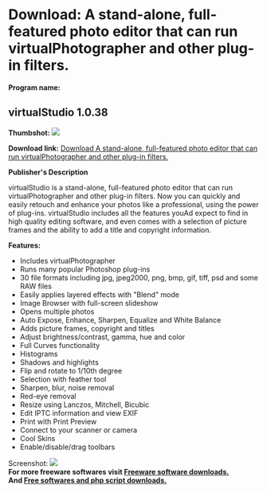 # Download: A stand-alone, full-featured photo editor that can run virtualPhotographer and other plug-in filters.

**Program name:**

## virtualStudio 1.0.38

  
**Thumbshot:** ![](http://www.freewarefiles.com/screenshot/virtualstudio10_md.jpg)   
  
**Download link:** [Download A stand-alone, full-featured photo editor that can run virtualPhotographer and other plug-in filters.](http://freesoftwares.boysofts.com/VirtualStudio_program_49354.html)  
  


**Publisher's Description**  
  


virtualStudio is a stand-alone, full-featured photo editor that can run virtualPhotographer and other plug-in filters. Now you can quickly and easily retouch and enhance your photos like a professional, using the power of plug-ins. virtualStudio includes all the features youAd expect to find in high quality editing software, and even comes with a selection of picture frames and the ability to add a title and copyright information. 

**Features:**

  * Includes virtualPhotographer 
  * Runs many popular Photoshop plug-ins 
  * 30 file formats including jpg, jpeg2000, png, bmp, gif, tiff, psd and some RAW files 
  * Easily applies layered effects with "Blend" mode 
  * Image Browser with full-screen slideshow 
  * Opens multiple photos 
  * Auto Expose, Enhance, Sharpen, Equalize and White Balance 
  * Adds picture frames, copyright and titles 
  * Adjust brightness/contrast, gamma, hue and color 
  * Full Curves functionality 
  * Histograms 
  * Shadows and highlights 
  * Flip and rotate to 1/10th degree 
  * Selection with feather tool 
  * Sharpen, blur, noise removal 
  * Red-eye removal 
  * Resize using Lanczos, Mitchell, Bicubic 
  * Edit IPTC information and view EXIF 
  * Print with Print Preview 
  * Connect to your scanner or camera 
  * Cool Skins 
  * Enable/disable/drag toolbars 

  
  
Screenshot: ![](http://www.freewarefiles.com/screenshot/virtualstudio10.jpg)   
**For more freeware softwares visit [Freeware software downloads.](http://freesoftwares.boysofts.com/)**   
**And [Free softwares and php script downloads.](http://www.boysofts.com/)**
